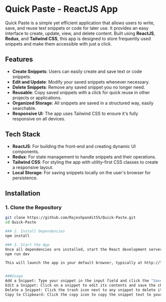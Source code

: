 # Quick Paste - ReactJS App

Quick Paste is a simple yet efficient application that allows users to write, save, and reuse text snippets or code for later use. It provides an easy interface to create, update, view, and delete content. Built using **ReactJS**, **Redux**, and **Tailwind CSS**, this app is designed to store frequently used snippets and make them accessible with just a click.

## Features

- **Create Snippets**: Users can easily create and save text or code snippets.
- **Edit and Update**: Modify your saved snippets whenever necessary.
- **Delete Snippets**: Remove any saved snippet you no longer need.
- **Reusable**: Copy saved snippets with a click for quick reuse in other projects or applications.
- **Organized Storage**: All snippets are saved in a structured way, easily searchable.
- **Responsive UI**: The app uses Tailwind CSS to ensure it's fully responsive on all devices.

## Tech Stack

- **ReactJS**: For building the front-end and creating dynamic UI components.
- **Redux**: For state management to handle snippets and their operations.
- **Tailwind CSS**: For styling the app with utility-first CSS classes to create a responsive layout.
- **Local Storage**: For saving snippets locally on the user's browser for persistence.

## Installation

### 1. Clone the Repository

```bash
git clone https://github.com/Rajeshpandit55/Quick-Paste.git
cd Quick-Paste

### 2. Install Dependencies
npm install

### 3. Start the App
Once all dependencies are installed, start the React development server:
npm run dev

This will launch the app in your default browser, typically at http://localhost:3000.


###Usage
Add a Snippet: Type your snippet in the input field and click the "Save" button to store it.
Edit a Snippet: Click on a snippet to edit its contents and save the changes.
Delete a Snippet: Click the trash icon next to any snippet to delete it permanently.
Copy to Clipboard: Click the copy icon to copy the snippet text to your clipboard for easy reuse

